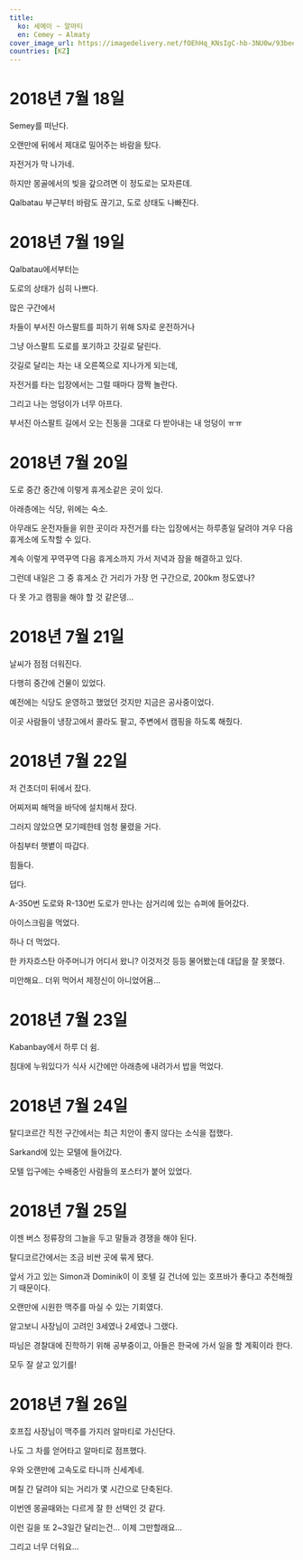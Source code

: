 ```yaml
---
title:
  ko: 세메이 ~ 알마티
  en: Cemey ~ Almaty
cover_image_url: https://imagedelivery.net/fOEhHq_KNsIgC-hb-3NU0w/93bee6b4-7466-41c9-fc42-9d598a863a00/post
countries: [KZ]
---
```


# 2018년 7월 18일

<ui-lazy-image cfId="0fb67e6e-3462-456c-a911-32d5dfc10e00" />

Semey를 떠난다.

<ui-lazy-image cfId="cf92dc65-5709-465a-9d0d-eb9d19980200" />

오랜만에 뒤에서 제대로 밀어주는 바람을 탔다.

<ui-lazy-image cfId="6c425b0b-e47d-4e8f-7687-c92d9abc8d00" />

자전거가 막 나가네.

<ui-lazy-image cfId="c10ddf5a-2ed6-4ef6-c603-28e4b825bf00" />

하지만 몽골에서의 빚을 갚으려면 이 정도로는 모자른데.

<ui-lazy-image cfId="bea49c8e-7799-4aed-2120-a59eecae2800" />

Qalbatau 부근부터 바람도 끊기고, 도로 상태도 나빠진다.

<ui-lazy-image cfId="a9a66319-f854-4b80-a70d-38b1ccd18400" />

# 2018년 7월 19일

<ui-lazy-image cfId="6cde485a-7b6b-4139-2684-ae797b8ce000" />

Qalbatau에서부터는

<ui-lazy-image cfId="1fc5e43e-45ee-4693-da61-07ed0807f500" />

도로의 상태가 심히 나쁘다.

<ui-lazy-image cfId="4737ec77-c8c8-47cf-6ae3-63fdc9fc1c00" />

많은 구간에서

<ui-lazy-image cfId="a1e30024-f42f-4ceb-7410-d1ee0f389b00" />

차들이 부서진 아스팔트를 피하기 위해 S자로 운전하거나

<ui-lazy-image cfId="8484fa71-6abf-4b7d-9ce9-4472487d8300" />

그냥 아스팔트 도로를 포기하고 갓길로 달린다.

<ui-lazy-image cfId="f4f065cb-97bd-4fa1-a9f0-3f5c5a8f6e00" />

갓길로 달리는 차는 내 오른쪽으로 지나가게 되는데,

<ui-lazy-image cfId="b8beb9f6-6a3d-4f41-d339-def256a18500" />

자전거를 타는 입장에서는 그럴 때마다 깜짝 놀란다.

<ui-lazy-image cfId="fbc3b10b-de65-44b7-1bec-7e2501b25e00" />

그리고 나는 엉덩이가 너무 아프다.

<ui-lazy-image cfId="971a3b55-5b52-415e-906b-d621ebb96b00" />

부서진 아스팔트 길에서 오는 진동을 그대로 다 받아내는 내 엉덩이 ㅠㅠ

# 2018년 7월 20일

<ui-lazy-image cfId="68e940a8-14fb-4c62-6669-275565f85000" />

도로 중간 중간에 이렇게 휴게소같은 곳이 있다.

아래층에는 식당, 위에는 숙소.

<ui-lazy-image cfId="8444d667-2092-481b-ff85-18518b559600" />

아무래도 운전자들을 위한 곳이라 자전거를 타는 입장에서는 하루종일 달려야 겨우 다음 휴게소에 도착할 수 있다.

계속 이렇게 꾸역꾸역 다음 휴게소까지 가서 저녁과 잠을 해결하고 있다.

<ui-lazy-image cfId="67dada8d-e74e-4cd1-637c-391148850b00" />

그런데 내일은 그 중 휴게소 간 거리가 가장 먼 구간으로, 200km 정도였나?

다 못 가고 캠핑을 해야 할 것 같은뎅...

# 2018년 7월 21일

<ui-lazy-image cfId="4482e816-9957-4876-eb03-277b0eebca00" />

날씨가 점점 더워진다.

<ui-lazy-image cfId="74eec984-f7ce-40f1-e0ce-5e953cfb4f00" />

다행히 중간에 건물이 있었다.

예전에는 식당도 운영하고 했었던 것지만 지금은 공사중이었다.

이곳 사람들이 냉장고에서 콜라도 팔고, 주변에서 캠핑을 하도록 해줬다.

# 2018년 7월 22일

<ui-lazy-image cfId="17babfc4-3c52-4117-2dbd-3e9599406e00" />

저 건초더미 뒤에서 잤다.

어찌저찌 해먹을 바닥에 설치해서 잤다.

그러지 않았으면 모기떼한테 엄청 물렸을 거다.

아침부터 햇볕이 따갑다.

힘들다.

덥다.

A-350번 도로와 R-130번 도로가 만나는 삼거리에 있는 슈퍼에 들어갔다.

아이스크림을 먹었다.

하나 더 먹었다.

한 카자흐스탄 아주머니가 어디서 왔니? 이것저것 등등 물어봤는데 대답을 잘 못했다.

미안해요.. 더위 먹어서 제정신이 아니었어욤...

# 2018년 7월 23일

Kabanbay에서 하루 더 쉼.

침대에 누워있다가 식사 시간에만 아래층에 내려가서 밥을 먹었다.

# 2018년 7월 24일

<ui-lazy-image cfId="3b361c0b-97ac-4be6-bc9a-7c42fb2d8900" />

탈디코르간 직전 구간에서는 최근 치안이 좋지 않다는 소식을 접했다.

<ui-lazy-image cfId="a71197a9-d3b8-488f-c807-e8ba8799f500" />

Sarkand에 있는 모텔에 들어갔다.

모텔 입구에는 수배중인 사람들의 포스터가 붙어 있었다.

<ui-lazy-image cfId="1c004362-8a33-4f90-5c66-f3ffee438c00" />

# 2018년 7월 25일

<ui-lazy-image cfId="1f3a1307-5512-4a25-100c-d2a578c7f400" />

이젠 버스 정류장의 그늘을 두고 말들과 경쟁을 해야 된다.

탈디코르간에서는 조금 비싼 곳에 묶게 됐다.

앞서 가고 있는 Simon과 Dominik이 이 호텔 길 건너에 있는 호프바가 좋다고 추천해줬기 때문이다.

오랜만에 시원한 맥주를 마실 수 있는 기회였다.

알고보니 사장님이 고려인 3세였나 2세였나 그랬다.

따님은 경찰대에 진학하기 위해 공부중이고, 아들은 한국에 가서 일을 할 계획이라 한다.

모두 잘 살고 있기를!

# 2018년 7월 26일

호프집 사장님이 맥주를 가지러 알마티로 가신단다.

나도 그 차를 얻어타고 알마티로 점프했다.

<ui-lazy-image cfId="b7e779a2-641a-48a6-1d83-fc13ba458d00" />

우와 오랜만에 고속도로 타니까 신세계네.

며칠 간 달려야 되는 거리가 몇 시간으로 단축된다.

이번엔 몽골때와는 다르게 잘 한 선택인 것 같다.

이런 길을 또 2~3일간 달리는건... 이제 그만할래요...

그리고 너무 더워요...
